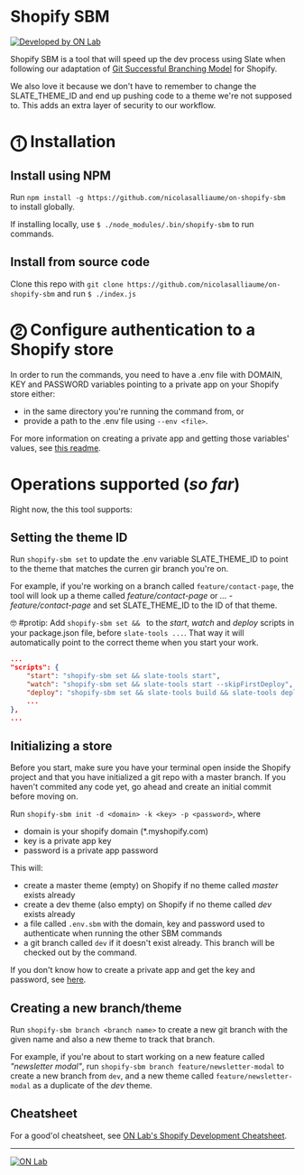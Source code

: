 # Shopify SBM

[![Developed by ON Lab](http://on-lab.com/developed-by-on-lab.svg?v=3)](http://on-lab.com)

Shopify SBM is a tool that will speed up the dev process using Slate when following our adaptation of [Git Successful Branching Model](https://nvie.com/posts/a-successful-git-branching-model/) for Shopify.

We also love it because we don't have to remember to change the SLATE_THEME_ID and end up pushing code to a theme we're not supposed to. This adds an extra layer of security to our workflow.

# ⓵ Installation

## Install using NPM
Run `npm install -g https://github.com/nicolasalliaume/on-shopify-sbm` to install globally.

If installing locally, use `$ ./node_modules/.bin/shopify-sbm` to run commands.

## Install from source code
Clone this repo with `git clone https://github.com/nicolasalliaume/on-shopify-sbm` and run `$ ./index.js`

# ⓶ Configure authentication to a Shopify store
In order to run the commands, you need to have a .env file with DOMAIN, KEY and PASSWORD variables pointing to a private app on your Shopify store either:
* in the same directory you're running the command from, or
* provide a path to the .env file using `--env <file>`.

For more information on creating a private app and getting those variables' values, see [this readme](https://github.com/nicolasalliaume/on-shopify-cli#-configure-authentication-to-a-shopify-store).


# Operations supported (_so far_)
Right now, the this tool supports:

## Setting the theme ID

Run `shopify-sbm set` to update the .env variable SLATE_THEME_ID to point to the theme that matches the curren gir branch you're on.

For example, if you're working on a branch called `feature/contact-page`, the tool will look up a theme called *feature/contact-page* or *... - feature/contact-page* and set SLATE_THEME_ID to the ID of that theme.

🤓 #protip: Add `shopify-sbm set && ` to the _start_, _watch_ and _deploy_ scripts in your package.json file, before `slate-tools ...`. That way it will automatically point to the correct theme when you start your work.

```json
...
"scripts": {
    "start": "shopify-sbm set && slate-tools start",
    "watch": "shopify-sbm set && slate-tools start --skipFirstDeploy",
    "deploy": "shopify-sbm set && slate-tools build && slate-tools deploy",
    ...
},
...
```

## Initializing a store

Before you start, make sure you have your terminal open inside the Shopify project and that you have initialized a git repo with a master branch. If you haven't commited any code yet, go ahead and create an initial commit before moving on.

Run `shopify-sbm init -d <domain> -k <key> -p <password>`, where
-   domain is your shopify domain (*.myshopify.com)
-   key is a private app key
-   password is a private app password

This will:
-   create a master theme (empty) on Shopify if no theme called *master* exists already
-   create a dev theme (also empty) on Shopify if no theme called *dev* exists already
-   a file called `.env.sbm` with the domain, key and password used to authenticate when running the other SBM commands
-   a git branch called `dev` if it doesn't exist already. This branch will be checked out by the command.

If you don't know how to create a private app and get the key and password, see [here](https://github.com/nicolasalliaume/on-shopify-cli#create-a-private-app).

## Creating a new branch/theme

Run `shopify-sbm branch <branch name>` to create a new git branch with the given name and also a new theme to track that branch.

For example, if you're about to start working on a new feature called _"newsletter modal"_, run `shopify-sbm branch feature/newsletter-modal` to create a new branch from `dev`, and a new theme called `feature/newsletter-modal` as a duplicate of the _dev_ theme.

## Cheatsheet

For a good'ol cheatsheet, see [ON Lab's Shopify Development Cheatsheet](https://onlab-tmp-bucket.s3-us-west-2.amazonaws.com/ON+Lab+-+Shopify+Development+Cheatsheet+.pdf).

--------

[![ON Lab](http://on-lab.com/on-lab.jpg)](http://on-lab.com)
